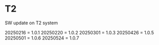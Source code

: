 # T2
SW update on T2 system

20250216 = 1.0.1
20250220 = 1.0.2
20250301 = 1.0.3
20250426 = 1.0.5
20250501 = 1.0.6
20250524 = 1.0.7
